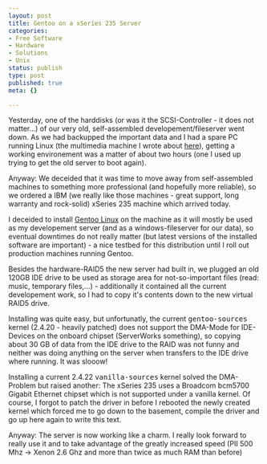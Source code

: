 ```yaml
---
layout: post
title: Gentoo on a xSeries 235 Server
categories:
- Free Software
- Hardware
- Solutions
- Unix
status: publish
type: post
published: true
meta: {}

---
```

Yesterday, one of the harddisks (or was it the SCSI-Controller - it does not matter...) of our very old, self-assembled developement/fileserver went down. As we had backupped the important data and I had a spare PC running Linux (the multimedia machine I wrote about <a href="http://www.gnegg.ch/archives/6-Fun-with-Linux-and-new-Hardware.html">here</a>), getting a working environement was a matter of about two hours (one I used up trying to get the old server to boot again).

Anyway: We deceided that it was time to move away from self-assembled machines to something more professional (and hopefully more reliable), so we ordered a IBM (we really like those machines - great support, long warranty and rock-solid) xSeries 235 machine which arrived today.

I deceided to install <a href="http://www.gentoo.org">Gentoo Linux</a> on the machine as it will mostly be used as my developement server (and as a windows-fileserver for our data), so eventual downtimes do not really matter (but latest versions of the installed software are important) - a nice testbed for this distribution until I roll out production machines running Gentoo.

Besides the hardware-RAID5 the new server had built in, we plugged an old 120GB IDE drive to be used as storage area for not-so-important files (read: music, temporary files,...) - additionally it contained all the current developement work, so I had to copy it's contents down to the new virtual RAID5 drive.

Installing was quite easy, but unfortunatly, the current <tt>gentoo-sources</tt> kernel (2.4.20 - heavily patched) does not support the DMA-Mode for IDE-Devices on the onboard chipset (ServerWorks something), so copying about 30 GB of data from the IDE drive to the RAID was not funny and neither was doing anything on the server when transfers to the IDE drive where running. It was slooow!

Installing a current 2.4.22 <tt>vanilla-sources</tt> kernel solved the DMA-Problem but raised another: The xSeries 235 uses a Broadcom bcm5700 Gigabit Ethernet chipset which is not supported under a vanilla kernel. Of course, I forgot to patch the driver in before I rebooted the newly created kernel which forced me to go down to the basement, compile the driver and go up here again to write this text.

Anyway: The server is now working like a charm. I really look forward to really use it and to take advantage of the greatly increased speed (PII 500 Mhz -> Xenon 2.6 Ghz and more than twice as much RAM than before)
